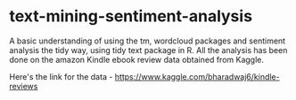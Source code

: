 # text-mining-sentiment-analysis
A basic understanding of using the tm, wordcloud packages and sentiment analysis the tidy way, using tidy text package in R. All the analysis has been done on the amazon Kindle ebook review data obtained from Kaggle.

Here's the link for the data -
https://www.kaggle.com/bharadwaj6/kindle-reviews

